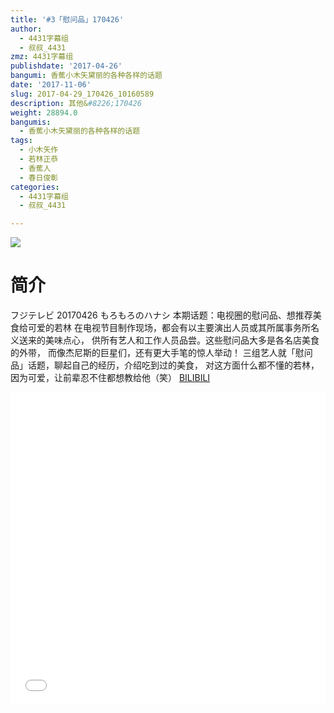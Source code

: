 ```yaml
---
title: '#3「慰问品」170426'
author:
  - 4431字幕组
  - 叔叔_4431
zmz: 4431字幕组
publishdate: '2017-04-26'
bangumi: 香蕉小木矢黛丽的各种各样的话题
date: '2017-11-06'
slug: 2017-04-29_170426_10160589
description: 其他&#8226;170426
weight: 28894.0
bangumis:
  - 香蕉小木矢黛丽的各种各样的话题
tags:
  - 小木矢作
  - 若林正恭
  - 香蕉人
  - 春日俊彰
categories:
  - 4431字幕组
  - 叔叔_4431

---
```

![](https://i.imgur.com/pme13FX.png)
# 简介  
フジテレビ 20170426 もろもろのハナシ
本期话题：电视圈的慰问品、想推荐美食给可爱的若林
在电视节目制作现场，都会有以主要演出人员或其所属事务所名义送来的美味点心，
供所有艺人和工作人员品尝。这些慰问品大多是各名店美食的外带，
而像杰尼斯的巨星们，还有更大手笔的惊人举动！
三组艺人就「慰问品」话题，聊起自己的经历，介绍吃到过的美食，
对这方面什么都不懂的若林，因为可爱，让前辈忍不住都想教给他（笑）
  [BILIBILI](https://www.bilibili.com/video/av10160589/)

  <iframe src="//www.bilibili.com/blackboard/player.html?aid=10160589" width="100%" height="500" frameborder="0" allowfullscreen="allowfullscreen"></iframe>
